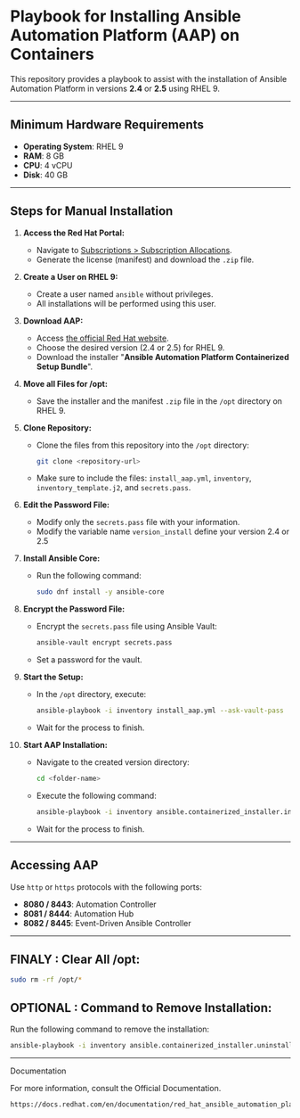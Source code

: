 # Playbook for Installing Ansible Automation Platform (AAP) on Containers

This repository provides a playbook to assist with the installation of Ansible Automation Platform in versions **2.4** or **2.5** using RHEL 9.

---

## **Minimum Hardware Requirements**
- **Operating System**: RHEL 9
- **RAM**: 8 GB
- **CPU**: 4 vCPU
- **Disk**: 40 GB

---

## **Steps for Manual Installation**

1. **Access the Red Hat Portal:**
   - Navigate to [Subscriptions > Subscription Allocations](https://access.redhat.com/management/subscription_allocations).
   - Generate the license (manifest) and download the `.zip` file.

2. **Create a User on RHEL 9:**
   - Create a user named `ansible` without privileges.
   - All installations will be performed using this user.

3. **Download AAP:**
   - Access [the official Red Hat website](https://access.redhat.com/downloads).
   - Choose the desired version (2.4 or 2.5) for RHEL 9.
   - Download the installer "**Ansible Automation Platform Containerized Setup Bundle**".

4. **Move all Files for /opt:**
   - Save the installer and the manifest `.zip` file in the `/opt` directory on RHEL 9.

5. **Clone Repository:**
   - Clone the files from this repository into the `/opt` directory:
     ```bash
     git clone <repository-url>
     ```
   - Make sure to include the files: `install_aap.yml`, `inventory`, `inventory_template.j2`, and `secrets.pass`.

6. **Edit the Password File:**
   - Modify only the `secrets.pass` file with your information.
   - Modify the variable name `version_install` define your version 2.4 or 2.5

7. **Install Ansible Core:**
   - Run the following command:
     ```bash
     sudo dnf install -y ansible-core
     ```

8. **Encrypt the Password File:**
   - Encrypt the `secrets.pass` file using Ansible Vault:
     ```bash
     ansible-vault encrypt secrets.pass
     ```
   - Set a password for the vault.

9. **Start the Setup:**
   - In the `/opt` directory, execute:
     ```bash
     ansible-playbook -i inventory install_aap.yml --ask-vault-pass
     ```
   - Wait for the process to finish.

10. **Start AAP Installation:**
    - Navigate to the created version directory:
      ```bash
      cd <folder-name>
      ```
    - Execute the following command:
      ```bash
      ansible-playbook -i inventory ansible.containerized_installer.install
      ```
    - Wait for the process to finish.

---

## **Accessing AAP**

Use `http` or `https` protocols with the following ports:

- **8080 / 8443**: Automation Controller
- **8081 / 8444**: Automation Hub
- **8082 / 8445**: Event-Driven Ansible Controller

---

## **FINALY : Clear All /opt:**
```bash
sudo rm -rf /opt/*
```

## **OPTIONAL : Command to Remove Installation:**

Run the following command to remove the installation:
```bash
ansible-playbook -i inventory ansible.containerized_installer.uninstall
```

---

Documentation

For more information, consult the Official Documentation.
  ```bash
https://docs.redhat.com/en/documentation/red_hat_ansible_automation_platform/2.4/html/containerized_ansible_automation_platform_installation_guide/aap-containerized-installation#adding-execution-nodes_aap-containerized-installation
```

